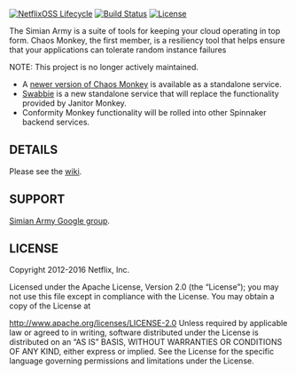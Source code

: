 [![NetflixOSS Lifecycle](https://img.shields.io/osslifecycle/Netflix/chaosmonkey.svg)](OSSMETADATA)
[![Build Status](https://travis-ci.org/Netflix/SimianArmy.svg?branch=master)](https://travis-ci.org/Netflix/SimianArmy)
[![License](https://img.shields.io/badge/License-Apache%202.0-blue.svg)](https://opensource.org/licenses/Apache-2.0)

The Simian Army is a suite of tools for keeping your cloud operating in top
form.  Chaos Monkey, the first member, is a resiliency tool that helps ensure
that your applications can tolerate random instance failures

NOTE: This project is no longer actively maintained.

* A [newer version of Chaos Monkey](https://github.com/netflix/chaosmonkey) is available as a standalone service.
* [Swabbie] is a new standalone service that will replace the functionality provided by Janitor Monkey.
* Conformity Monkey functionality will be rolled into other Spinnaker backend services.

[Swabbie]: https://github.com/spinnaker/swabbie

## DETAILS

Please see the [wiki](https://github.com/Netflix/SimianArmy/wiki).

## SUPPORT

[Simian Army Google group](http://groups.google.com/group/simianarmy-users).

## LICENSE

Copyright 2012-2016 Netflix, Inc.

Licensed under the Apache License, Version 2.0 (the “License”); you may not use this file except in
compliance with the License. You may obtain a copy of the License at

http://www.apache.org/licenses/LICENSE-2.0
Unless required by applicable law or agreed to in writing, software distributed under the License is
distributed on an “AS IS” BASIS, WITHOUT WARRANTIES OR CONDITIONS OF ANY KIND, either express or
implied. See the License for the specific language governing permissions and limitations under the
License.
